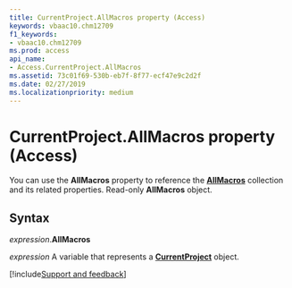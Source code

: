 ```yaml
---
title: CurrentProject.AllMacros property (Access)
keywords: vbaac10.chm12709
f1_keywords:
- vbaac10.chm12709
ms.prod: access
api_name:
- Access.CurrentProject.AllMacros
ms.assetid: 73c01f69-530b-eb7f-8f77-ecf47e9c2d2f
ms.date: 02/27/2019
ms.localizationpriority: medium
---
```



# CurrentProject.AllMacros property (Access)

You can use the **AllMacros** property to reference the **[AllMacros](Access.allmacros.md)** collection and its related properties. Read-only **AllMacros** object.


## Syntax

_expression_.**AllMacros**

_expression_ A variable that represents a **[CurrentProject](Access.CurrentProject.md)** object.




[!include[Support and feedback](~/includes/feedback-boilerplate.md)]